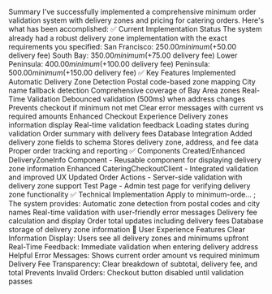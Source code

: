 Summary
I've successfully implemented a comprehensive minimum order validation system with delivery zones and pricing for catering orders. Here's what has been accomplished:
✅ Current Implementation Status
The system already had a robust delivery zone implementation with the exact requirements you specified:
San Francisco: $250.00 minimum (+$50.00 delivery fee)
South Bay: $350.00 minimum (+$75.00 delivery fee)
Lower Peninsula: $400.00 minimum (+$100.00 delivery fee)
Peninsula: $500.00 minimum (+$150.00 delivery fee)
✅ Key Features Implemented
Automatic Delivery Zone Detection
Postal code-based zone mapping
City name fallback detection
Comprehensive coverage of Bay Area zones
Real-Time Validation
Debounced validation (500ms) when address changes
Prevents checkout if minimum not met
Clear error messages with current vs required amounts
Enhanced Checkout Experience
Delivery zones information display
Real-time validation feedback
Loading states during validation
Order summary with delivery fees
Database Integration
Added delivery zone fields to schema
Stores delivery zone, address, and fee data
Proper order tracking and reporting
✅ Components Created/Enhanced
DeliveryZoneInfo Component - Reusable component for displaying delivery zone information
Enhanced CateringCheckoutClient - Integrated validation and improved UX
Updated Order Actions - Server-side validation with delivery zone support
Test Page - Admin test page for verifying delivery zone functionality
✅ Technical Implementation
Apply to minimum-orde...
;
The system provides:
Automatic zone detection from postal codes and city names
Real-time validation with user-friendly error messages
Delivery fee calculation and display
Order total updates including delivery fees
Database storage of delivery zone information
🎯 User Experience Features
Clear Information Display: Users see all delivery zones and minimums upfront
Real-Time Feedback: Immediate validation when entering delivery address
Helpful Error Messages: Shows current order amount vs required minimum
Delivery Fee Transparency: Clear breakdown of subtotal, delivery fee, and total
Prevents Invalid Orders: Checkout button disabled until validation passes